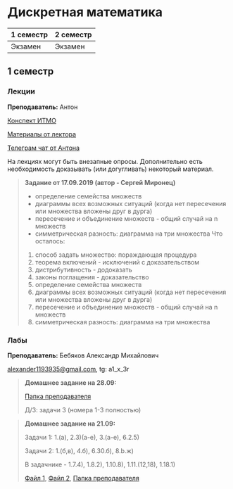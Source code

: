 # Дискретная математика

|1 семестр|2 семестр|
|---|---|
|Экзамен|Экзамен|

## 1 семестр
### Лекции

**Преподаватель:** Антон

[Конспект ИТМО](http://neerc.ifmo.ru/wiki/index.php?title=%D0%94%D0%B8%D1%81%D0%BA%D1%80%D0%B5%D1%82%D0%BD%D0%B0%D1%8F_%D0%BC%D0%B0%D1%82%D0%B5%D0%BC%D0%B0%D1%82%D0%B8%D0%BA%D0%B0)

[Материалы от лектора](https://drive.google.com/drive/folders/1C3VvBkNUsuamq-rx7IxNFhjWUl55orIA)

[Телеграм чат от Антона](https://t.me/discretmath)

На лекциях могут быть внезапные опросы. Дополнительно есть необходимость доказывать (или догугливать) некоторый материал.

> **Задание от 17.09.2019 (автор - Сергей Миронец)**
> + определение семейства множеств
> + диаграммы всех возможных ситуаций (когда нет пересечения или множества вложены друг в дурга)
> + пересечение и объединение множеств - общий случай на n множеств
> + симметрическая разность: диаграмма на три множества
> Что осталось:
> 1. способ задать множество: пораждающая процедура
> 2. теорема включений - исключений
> с доказательством
> 3. дистрибутивность - додоказать
> 4. законы поглащения - доказательство
> 5. определение семейства множеств
> 6. диаграммы всех возможных ситуаций (когда нет пересечения или множества вложены друг в дурга)
> 7. пересечение и объединение множеств - общий случай на n множеств
> 8. симметрическая разность: диаграмма на три множества

### Лабы

**Преподаватель:** Бебяков Александр Михайлович

alexander1193935@gmail.com, tg: a1_x_3r

> **Домашнее задание на 28.09:**
>
> [Папка преподавателя](https://drive.google.com/drive/folders/1YBCxu1Vg-vWvaVbzmckRuvWFs6jlnJzA)
>
> Д/З: задачи 3 (номера 1-3 полностью)

> **Домашнее задание на 21.09:**
>
> Задачи 1: 1.(а), 2.3)(а-е), 3.(а-е), 6.2.5)
>
> Задачи 2: 1.(б,в), 4.б), 6.30.б), 8.b.ж)
>
> В задачнике - 1.7.4), 1.8.2), 1.10.8), 1.11.(12,18), 1.18.1)
>
> [Файл 1](../Files/Задачник%20Теория%20множеств.pdf), [Файл 2](../Files/1568655347489_ДЗ%20Теория%20множеств.pdf), [Папка преподавателя](https://drive.google.com/drive/folders/1YBCxu1Vg-vWvaVbzmckRuvWFs6jlnJzA)
